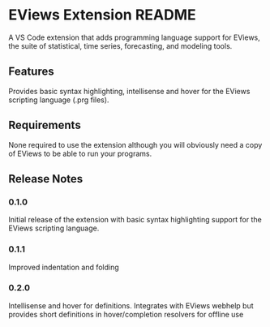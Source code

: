 # EViews Extension README

A VS Code extension that adds programming language support for EViews, the suite of statistical, time series, forecasting, and modeling tools.

## Features

Provides basic syntax highlighting, intellisense and hover for the EViews scripting language (.prg files).

## Requirements

None required to use the extension although you will obviously need a copy of EViews to be able to run your programs.

## Release Notes

### 0.1.0

Initial release of the extension with basic syntax highlighting support for the EViews scripting language.

### 0.1.1

Improved indentation and folding

### 0.2.0

Intellisense and hover for definitions. Integrates with EViews webhelp but provides short definitions in hover/completion resolvers for offline use
